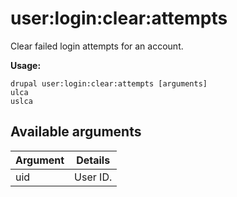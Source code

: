 # user:login:clear:attempts
Clear failed login attempts for an account.

**Usage:**
```
drupal user:login:clear:attempts [arguments]
ulca
uslca
```

## Available arguments
Argument | Details
---------|-------------
uid | User ID.
